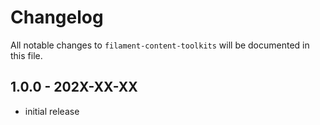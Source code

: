 # Changelog

All notable changes to `filament-content-toolkits` will be documented in this file.

## 1.0.0 - 202X-XX-XX

- initial release
